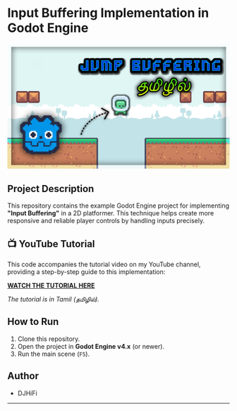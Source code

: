 # Input Buffering Implementation in Godot Engine

![Input Buffering Godot Thumbnail](https://github.com/darwin-001/godot-input-buffering/blob/edcacef23c6e96427607656e5651b68bffd1f03c/Godot%20Jump%20Buffering.png)

## Project Description

This repository contains the example Godot Engine project for implementing **"Input Buffering"** in a 2D platformer. This technique helps create more responsive and reliable player controls by handling inputs precisely.

## 📺 YouTube Tutorial

This code accompanies the tutorial video on my YouTube channel, providing a step-by-step guide to this implementation:

[**WATCH THE TUTORIAL HERE**]([https://www.youtube.com/watch?v=J4KGrfCWpmM](https://youtu.be/J4KGrfCWpmM?si=Y0uGG3EEfL7J81GZ))

*The tutorial is in Tamil (தமிழில்).*

## How to Run

1.  Clone this repository.
2.  Open the project in **Godot Engine v4.x** (or newer).
3.  Run the main scene (`F5`).

## Author

* DJHiFi

---

